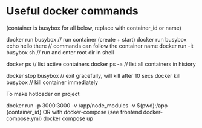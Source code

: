 # Useful docker commands

(container is busybox for all below, replace with container_id or name)

docker run busybox // run container (create + start)
docker run busybox echo hello there // commands can follow the container name
docker run -it busybox sh // run and enter root dir in shell

docker ps // list active containers
docker ps -a // list all containers in history

docker stop busybox // exit gracefully, will kill after 10 secs
docker kill busybox // kill container immediately



To make hotloader on project

docker run -p 3000:3000 -v /app/node_modules -v $(pwd):/app {container_id}
OR with docker-compose (see frontend docker-compose.yml)
docker compose up
